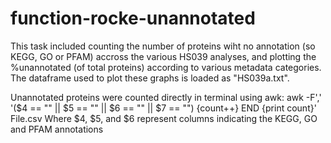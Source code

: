 # function-rocke-unannotated
This task included counting the number of proteins wiht no annotation (so KEGG, GO or PFAM) accross the various HS039 analyses, and plotting the %unannotated (of total proteins) according to various metadata categories. The dataframe used to plot these graphs is loaded as "HS039a.txt".  

Unannotated proteins were counted directly in terminal using awk: 
awk -F',' '($4 == "" || $5 == "" || $6 == "" || $7 == "") {count++} END {print count}' File.csv
Where $4, $5, and $6 represent columns indicating the KEGG, GO and PFAM annotations
